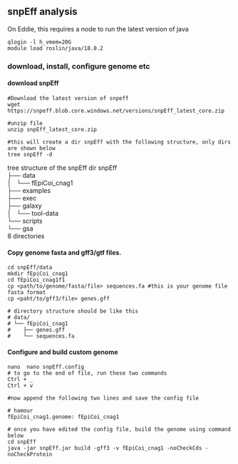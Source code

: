 ## snpEff analysis

On Eddie, this requires a node to run the latest version of java
```
qlogin -l h_vmem=20G
module load roslin/java/18.0.2
```
### download, install, configure genome etc
#### download snpEff
```
#Download the latest version of snpeff
wget https://snpeff.blob.core.windows.net/versions/snpEff_latest_core.zip

#unzip file
unzip snpEff_latest_core.zip

#this will create a dir snpEff with the following structure, only dirs are shown below
tree snpEff -d
```

tree structure of the snpEff dir
snpEff \
├── data \
│   └── fEpiCoi_cnag1 \
├── examples  \
├── exec \
├── galaxy \
│   └── tool-data  \
└── scripts  \
    └── gsa  \
8 directories 

#### Copy genome fasta and gff3/gtf files.
```
cd snpEff/data
mkdir fEpiCoi_cnag1
cd fEpiCoi_cnag1f1
cp <path/to/genome/fasta/file> sequences.fa #this is your genome file fasta format
cp <paht/to/gff3/file> genes.gff

# directory structure should be like this
# data/
# └── fEpiCoi_cnag1
#    ├── genes.gff
#    └── sequences.fa
```

#### Configure and build custom genome
```
nano  nano snpEff.config
# to go to the end of file, run these two commands
Ctrl + _
Ctrl + v

#now append the following two lines and save the config file

# hamour
fEpiCoi_cnag1.genome: fEpiCoi_cnag1

# once you have edited the config file, build the genome using command below
cd snpEff
java -jar snpEff.jar build -gff3 -v fEpiCoi_cnag1 -noCheckCds -noCheckProtein
```

